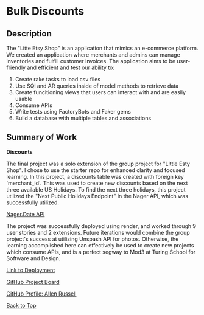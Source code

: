 # Bulk Discounts

## Description

The "Litte Etsy Shop" is an application that mimics an e-commerce platform.
We created an application where merchants and admins can manage inventories and fulfill customer invoices.
The application aims to be user-friendly and efficient and test our ability to:

1. Create rake tasks to load csv files
2. Use SQl and AR queries inside of model methods to retrieve data
3. Create funcitioning views that users can interact with and are easily usable
4. Consume APIs
5. Write tests using FactoryBots and Faker gems
6. Build a database with multiple tables and associations

## Summary of Work

**Discounts**

The final project was a solo extension of the group project for "Little Esty Shop".  I chose to use the starter repo for enhanced clarity and focused learning.  In this project, a discounts table was created with foreign key 'merchant_id'.  This was used to create new discounts based on the next three available US Holidays.  To find the next three holidays, this project utilized the "Next Public Holidays Endpoint" in the Nager API, which was successfully utilized.

[Nager.Date API](https://date.nager.at/swagger/index.html)

The project was successfully deployed using render, and worked through 9 user stories and 2 extensions.  Future iterations would combine the group project's success at utilizing Unspash API for photos.  Otherwise, the learning accomplished here can effectively be used to create new projects which consume APIs, and is a perfect segway to Mod3 at Turing School for Software and Design.

[Link to Deployment](https://b2-final-starter-allen-r.onrender.com)

[GitHub Project Board](https://github.com/users/garussell/projects/2)

[GitHub Profile: Allen Russell](https://github.com/garussell)

[Back to Top](#bulk-discounts)





